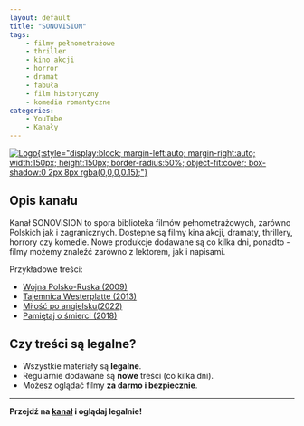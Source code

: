 ```yaml
---
layout: default
title: "SONOVISION"
tags: 
    - filmy pełnometrażowe
    - thriller
    - kino akcji
    - horror
    - dramat
    - fabuła
    - film historyczny
    - komedia romantyczne
categories:
    - YouTube
    - Kanały
---
```

[![Logo](https://yt3.googleusercontent.com/T24WzDAR00bG3kCykvsUxoHCd_Njt8Etm-1Xtp6y67cYK47cLkxmH4acCKU-P8xGoOoarZVD=s160-c-k-c0x00ffffff-no-rj){:style="display:block; margin-left:auto; margin-right:auto; width:150px; height:150px; border-radius:50%; object-fit:cover; box-shadow:0 2px 8px rgba(0,0,0,0.15);"}](https://www.youtube.com/@SonovisionOfficial)

## Opis kanału

Kanał SONOVISION to spora biblioteka filmów pełnometrażowych, zarówno Polskich jak i zagranicznych.
Dostepne są filmy kina akcji, dramaty, thrillery, horrory czy komedie. Nowe produkcje dodawane są co kilka dni, ponadto - filmy możemy znaleźć zarówno z lektorem, jak i napisami.

Przykładowe treści:
- [Wojna Polsko-Ruska (2009)](https://www.youtube.com/watch?v=FLwFq9C2Tow)
- [Tajemnica Westerplatte (2013)](https://www.youtube.com/watch?v=qECMNO68mIc)
- [Miłość po angielsku(2022)](https://www.youtube.com/watch?v=RwRNnnHdNCs)
- [Pamiętaj o śmierci (2018)](https://www.youtube.com/watch?v=0hxx1hPbAqA)

## Czy treści są legalne?

- Wszystkie materiały są **legalne**.
- Regularnie dodawane są **nowe** treści (co kilka dni).
- Możesz oglądać filmy **za darmo i bezpiecznie**.

---

**Przejdź na [kanał](https://www.youtube.com/@SonovisionOfficial) i oglądaj legalnie!**
